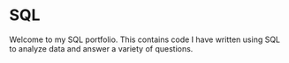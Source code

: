 # SQL
Welcome to my SQL portfolio.
This contains code I have written using SQL to analyze data and answer a variety of questions. 
